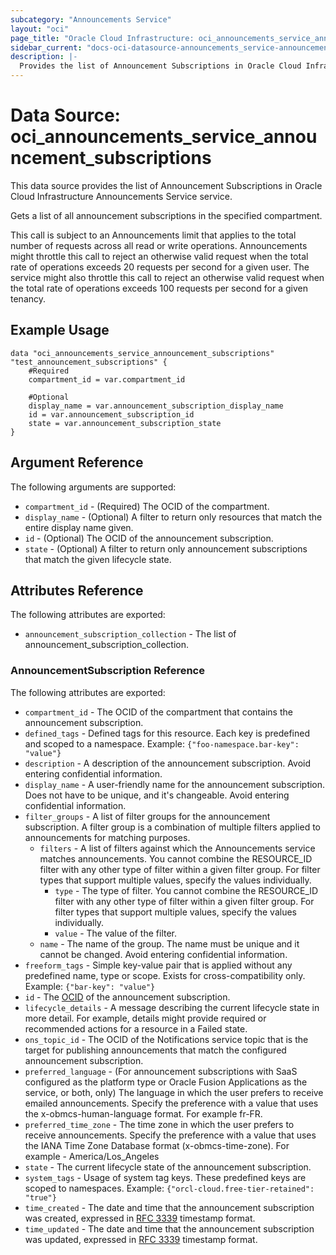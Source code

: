 ```yaml
---
subcategory: "Announcements Service"
layout: "oci"
page_title: "Oracle Cloud Infrastructure: oci_announcements_service_announcement_subscriptions"
sidebar_current: "docs-oci-datasource-announcements_service-announcement_subscriptions"
description: |-
  Provides the list of Announcement Subscriptions in Oracle Cloud Infrastructure Announcements Service service
---
```


# Data Source: oci_announcements_service_announcement_subscriptions
This data source provides the list of Announcement Subscriptions in Oracle Cloud Infrastructure Announcements Service service.

Gets a list of all announcement subscriptions in the specified compartment.

This call is subject to an Announcements limit that applies to the total number of requests across all read or write operations. Announcements might throttle this call to reject an otherwise valid request when the total rate of operations exceeds 20 requests per second for a given user. The service might also throttle this call to reject an otherwise valid request when the total rate of operations exceeds 100 requests per second for a given tenancy.


## Example Usage

```hcl
data "oci_announcements_service_announcement_subscriptions" "test_announcement_subscriptions" {
	#Required
	compartment_id = var.compartment_id

	#Optional
	display_name = var.announcement_subscription_display_name
	id = var.announcement_subscription_id
	state = var.announcement_subscription_state
}
```

## Argument Reference

The following arguments are supported:

* `compartment_id` - (Required) The OCID of the compartment. 
* `display_name` - (Optional) A filter to return only resources that match the entire display name given.
* `id` - (Optional) The OCID of the announcement subscription.
* `state` - (Optional) A filter to return only announcement subscriptions that match the given lifecycle state.


## Attributes Reference

The following attributes are exported:

* `announcement_subscription_collection` - The list of announcement_subscription_collection.

### AnnouncementSubscription Reference

The following attributes are exported:

* `compartment_id` - The OCID of the compartment that contains the announcement subscription.
* `defined_tags` - Defined tags for this resource. Each key is predefined and scoped to a namespace. Example: `{"foo-namespace.bar-key": "value"}` 
* `description` - A description of the announcement subscription. Avoid entering confidential information.
* `display_name` - A user-friendly name for the announcement subscription. Does not have to be unique, and it's changeable. Avoid entering confidential information. 
* `filter_groups` - A list of filter groups for the announcement subscription. A filter group is a combination of multiple filters applied to announcements for matching purposes. 
	* `filters` - A list of filters against which the Announcements service matches announcements. You cannot combine the RESOURCE_ID filter with any other type of filter within a given filter group. For filter types that support multiple values, specify the values individually.
		* `type` - The type of filter. You cannot combine the RESOURCE_ID filter with any other type of filter within a given filter group. For filter types that support multiple values, specify the values individually.
		* `value` - The value of the filter.
	* `name` - The name of the group. The name must be unique and it cannot be changed. Avoid entering confidential information.
* `freeform_tags` - Simple key-value pair that is applied without any predefined name, type or scope. Exists for cross-compatibility only. Example: `{"bar-key": "value"}` 
* `id` - The [OCID](https://docs.cloud.oracle.com/iaas/Content/General/Concepts/identifiers.htm) of the announcement subscription.
* `lifecycle_details` - A message describing the current lifecycle state in more detail. For example, details might provide required or recommended actions for a resource in a Failed state. 
* `ons_topic_id` - The OCID of the Notifications service topic that is the target for publishing announcements that match the configured announcement subscription. 
* `preferred_language` - (For announcement subscriptions with SaaS configured as the platform type or Oracle Fusion Applications as the service, or both, only) The language in which the user prefers to receive emailed announcements. Specify the preference with a value that uses the x-obmcs-human-language format. For example fr-FR.
* `preferred_time_zone` - The time zone in which the user prefers to receive announcements. Specify the preference with a value that uses the IANA Time Zone Database format (x-obmcs-time-zone). For example - America/Los_Angeles
* `state` - The current lifecycle state of the announcement subscription.
* `system_tags` - Usage of system tag keys. These predefined keys are scoped to namespaces. Example: `{"orcl-cloud.free-tier-retained": "true"}` 
* `time_created` - The date and time that the announcement subscription was created, expressed in [RFC 3339](https://tools.ietf.org/html/rfc3339) timestamp format. 
* `time_updated` - The date and time that the announcement subscription was updated, expressed in [RFC 3339](https://tools.ietf.org/html/rfc3339) timestamp format. 

